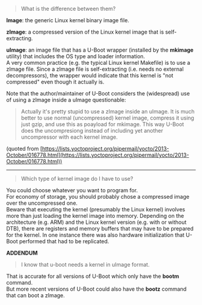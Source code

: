   
> What is the difference between them?

**Image**: the generic Linux kernel binary image file.

**zImage**: a compressed version of the Linux kernel image that is self-extracting.

**uImage**: an image file that has a U-Boot wrapper (installed by the **mkimage** utility) that includes the OS type and loader information.  
A very common practice (e.g. the typical Linux kernel Makefile) is to use a zImage file. Since a zImage file is self-extracting (i.e. needs no external decompressors), the wrapper would indicate that this kernel is "not compressed" even though it actually is.

Note that the author/maintainer of U-Boot considers the (widespread) use of using a zImage inside a uImage questionable:

> Actually it's pretty stupid to use a zImage inside an uImage. It is much better to use normal (uncompressed) kernel image, compress it using just gzip, and use this as poayload for mkimage. This way U-Boot does the uncompresiong instead of including yet another uncompressor with each kernel image.

(quoted from [https://lists.yoctoproject.org/pipermail/yocto/2013-October/016778.html](https://lists.yoctoproject.org/pipermail/yocto/2013-October/016778.html))

---

> Which type of kernel image do I have to use?

You could choose whatever you want to program for.  
For economy of storage, you should probably chose a compressed image over the uncompressed one.  
Beware that executing the kernel (presumably the Linux kernel) involves more than just loading the kernel image into memory. Depending on the architecture (e.g. ARM) and the Linux kernel version (e.g. with or without DTB), there are registers and memory buffers that may have to be prepared for the kernel. In one instance there was also hardware initialization that U-Boot performed that had to be replicated.

**ADDENDUM**

> I know that u-boot needs a kernel in uImage format.

That is accurate for all versions of U-Boot which only have the **bootm** command.  
But more recent versions of U-Boot could also have the **bootz** command that can boot a zImage.